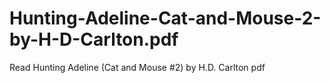 # Hunting-Adeline-Cat-and-Mouse-2-by-H-D-Carlton.pdf
Read Hunting Adeline (Cat and Mouse #2) by H.D. Carlton pdf
